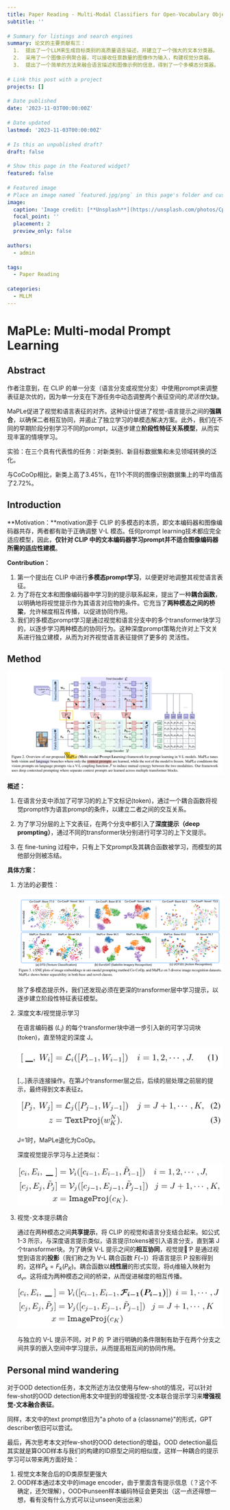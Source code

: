 ```yaml
---
title: Paper Reading - Multi-Modal Classifiers for Open-Vocabulary Object Detection
subtitle: ''

# Summary for listings and search engines
summary: 论文的主要贡献有三：
  1.  提出了一个LLM来生成目标类别的高质量语言描述，并建立了一个强大的文本分类器。
  2.  采用了一个图像示例聚合器，可以接收任意数量的图像作为输入，构建视觉分类器。
  3.  提出了一个简单的方法来融合语言描述和图像示例的信息，得到了一个多模态分类器。

# Link this post with a project
projects: []

# Date published
date: '2023-11-03T00:00:00Z'

# Date updated
lastmod: '2023-11-03T00:00:00Z'

# Is this an unpublished draft?
draft: false

# Show this page in the Featured widget?
featured: false

# Featured image
# Place an image named `featured.jpg/png` in this page's folder and customize its options here.
image:
  caption: 'Image credit: [**Unsplash**](https://unsplash.com/photos/CpkOjOcXdUY)'
  focal_point: ''
  placement: 2
  preview_only: false

authors:
  - admin

tags:
  - Paper Reading

categories:
  - MLLM
---
```


# MaPLe: Multi-modal Prompt Learning

## Abstract

作者注意到，在 CLIP 的单一分支（语言分支或视觉分支）中使用prompt来调整表征是次优的，因为单一分支在下游任务中动态调整两个表征空间的*灵活性*欠缺。

MaPLe促进了视觉和语言表征的对齐。这种设计促进了视觉-语言提示之间的**强耦合**，以确保二者相互协同，并遏止了独立学习的单模态解决方案。此外，我们在不同的早期阶段分别学习不同的prompt，以逐步建立**阶段性特征关系模型**，从而实现丰富的情境学习。

实验：在三个具有代表性的任务：对新类别、新目标数据集和未见领域转换的泛化。

​			与CoCoOp相比，新类上高了3.45%，在11个不同的图像识别数据集上的平均值高了2.72%。

## Introduction

**Motivation：**motivation源于 CLIP 的多模态的本质，即文本编码器和图像编码器共存，两者都有助于正确调整 V-L 模态。任何prompt learning技术都应完全适应模型，因此，**仅针对 CLIP 中的文本编码器学习prompt并不适合图像编码器所需的适应性建模**。

**Contribution：**

1. 第一个提出在 CLIP 中进行**多模态prompt学习**，以便更好地调整其视觉语言表征。
2. 为了将在文本和图像编码器中学习到的提示联系起来，提出了一种**耦合函数**，以明确地将视觉提示作为其语言对应物的条件。它充当了**两种模态之间的桥梁**，允许梯度相互传播，以促进协同作用。
3. 我们的多模态prompt学习是通过视觉和语言分支中的多个transformer块学习的，以逐步学习两种模态的协同行为。这种深度prompt策略允许对上下文关系进行独立建模，从而为对齐视觉语言表征提供了更多的 灵活性。

## Method

![image-20231204201226972](imgs/framework.png)

**概述：**

1. 在语言分支中添加了可学习的的上下文标记(token)，通过一个耦合函数将视觉prompt作为语言prompt的条件，以建立二者之间的交互关系。

2. 为了学习分层的上下文表征，在两个分支中都引入了**深度提示（deep prompting）**，通过不同的transformer块分别进行可学习的上下文提示。
3. 在 fine-tuning 过程中，只有上下文prompt及其耦合函数被学习，而模型的其他部分则被冻结。

**具体方案：**

1. 方法的必要性：

   ![image-20231204180456822](imgs/t-sne.png)

   除了多模态提示外，我们还发现必须在更深的transformer层中学习提示，以逐步建立阶段性特征表征模型。

2. 深度文本/视觉提示学习

   在语言编码器 ($L_i$) 的每个transformer块中进一步引入新的可学习词块(token)，直至特定的深度 J。

   ![image-20231204194346937](imgs/formula1.png)

   [.,.]表示连接操作。在第J个transformer层之后，后续的层处理之前层的提示，最终得到文本表征z。

   ![image-20231204194541133](imgs/formula2.png)

   J=1时，MaPLe退化为CoOp。

   深度视觉提示学习与上述类似：

   ![image-20231204194650737](imgs/formula3.png)

3. 视觉-文本提示耦合

   通过在两种模态之间**共享提示**，将 CLIP 的视觉和语言分支结合起来。如公式 1-3 所示，与深度语言提示类似，语言提示tokens被引入语言分支，直到第 J 个transformer块。为了确保 V-L 提示之间的**相互协同**，视觉提示̃ P 是通过视觉到语言的**投影**（我们称之为 V-L 耦合函数 $F(-)$）将语言提示 P 投影得到的，这样$\tilde{P}_k=F_k(P_K)$。耦合函数以**线性层**的形式实现，将$d_l$维输入映射为$d_v$。这将成为两种模态之间的桥梁，从而促进梯度的相互传播。

   ![image-20231204195927941](imgs/formula4.png)

   与独立的 V-L 提示不同，对 P 的 ̃ P 进行明确的条件限制有助于在两个分支之间共享的嵌入空间中学习提示，从而提高相互间的协同作用。

## Personal mind wandering

对于OOD detection任务，本文所述方法仅使用与few-shot的情况，可以针对few-shot的OOD detection用本文中提到的增强视觉-文本联合提示学习来**增强视觉-文本融合表征**。

同样，本文中的text prompt依旧为"a photo of a {classname}"的形式，GPT describer依旧可以尝试。

最后，再次思考本文对few-shot的OOD detection的增益，OOD detection最后其实就是算OOD样本与我们的构建的ID原型之间的相似度，这样一种耦合的提示学习可以带来两方面好处：

1. 视觉文本聚合后的ID类原型更强大
2. OOD样本通过本文中的image encoder，由于里面含有提示信息（？这个不确定，还欠理解），OOD中unseen样本编码特征会更突出（这一点还得想一想，看有没有什么方式可以让unseen突出出来）